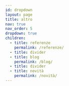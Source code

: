 ```yaml
---
id: dropdown
layout: page
title: altro
nav: true
nav_order: 5
dropdown: true
children:
  - title: referenze
    permalink: /referenze/
  - title: divider
  - title: blog
    permalink: /blog/
  - title: divider
  - title: novità
    permalink: /novità/
---
```

